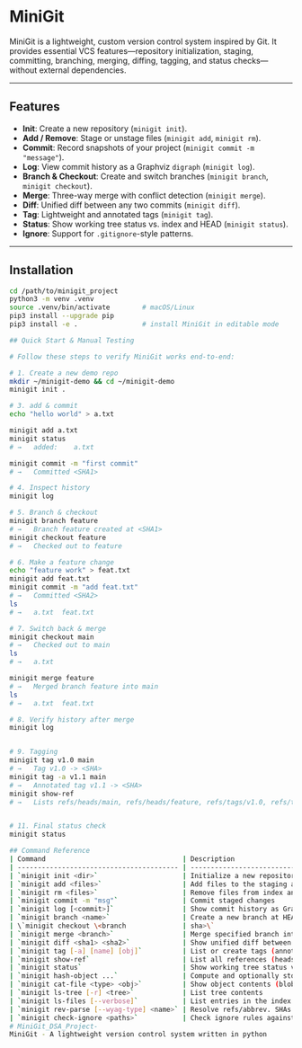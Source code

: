  
# MiniGit

MiniGit is a lightweight, custom version control system inspired by Git. It provides essential VCS features—repository initialization, staging, committing, branching, merging, diffing, tagging, and status checks—without external dependencies.

---

## Features

- **Init**: Create a new repository (`minigit init`).
- **Add / Remove**: Stage or unstage files (`minigit add`, `minigit rm`).
- **Commit**: Record snapshots of your project (`minigit commit -m "message"`).
- **Log**: View commit history as a Graphviz `digraph` (`minigit log`).
- **Branch & Checkout**: Create and switch branches (`minigit branch`, `minigit checkout`).
- **Merge**: Three-way merge with conflict detection (`minigit merge`).
- **Diff**: Unified diff between any two commits (`minigit diff`).
- **Tag**: Lightweight and annotated tags (`minigit tag`).
- **Status**: Show working tree status vs. index and HEAD (`minigit status`).
- **Ignore**: Support for `.gitignore`-style patterns.

---

## Installation

```bash
cd /path/to/minigit_project
python3 -m venv .venv
source .venv/bin/activate        # macOS/Linux
pip3 install --upgrade pip
pip3 install -e .                # install MiniGit in editable mode

## Quick Start & Manual Testing

# Follow these steps to verify MiniGit works end-to-end:

# 1. Create a new demo repo
mkdir ~/minigit-demo && cd ~/minigit-demo
minigit init .

# 3. add & commit
echo "hello world" > a.txt

minigit add a.txt
minigit status
# →   added:    a.txt

minigit commit -m "first commit"
# →   Committed <SHA1>

# 4. Inspect history
minigit log

# 5. Branch & checkout
minigit branch feature
# →   Branch feature created at <SHA1>
minigit checkout feature
# →   Checked out to feature

# 6. Make a feature change
echo "feature work" > feat.txt
minigit add feat.txt
minigit commit -m "add feat.txt"
# →   Committed <SHA2>
ls
# →   a.txt  feat.txt

# 7. Switch back & merge
minigit checkout main
# →   Checked out to main
ls
# →   a.txt

minigit merge feature
# →   Merged branch feature into main
ls
# →   a.txt  feat.txt

# 8. Verify history after merge
minigit log


# 9. Tagging
minigit tag v1.0 main
# →   Tag v1.0 -> <SHA>
minigit tag -a v1.1 main
# →   Annotated tag v1.1 -> <SHA>
minigit show-ref
# →   Lists refs/heads/main, refs/heads/feature, refs/tags/v1.0, refs/tags/v1.1


# 11. Final status check
minigit status

## Command Reference
| Command                                  | Description                                    |                              |
| ---------------------------------------- | ---------------------------------------------- | ---------------------------- |
| `minigit init <dir>`                     | Initialize a new repository                    |                              |
| `minigit add <files>`                    | Add files to the staging area (index)          |                              |
| `minigit rm <files>`                     | Remove files from index and working tree       |                              |
| `minigit commit -m "msg"`                | Commit staged changes                          |                              |
| `minigit log [<commit>]`                 | Show commit history as Graphviz digraph        |                              |
| `minigit branch <name>`                  | Create a new branch at HEAD                    |                              |
| \`minigit checkout \<branch              | sha>\`                                         | Switch to a branch or commit |
| `minigit merge <branch>`                 | Merge specified branch into current branch     |                              |
| `minigit diff <sha1> <sha2>`             | Show unified diff between two commits          |                              |
| `minigit tag [-a] [name] [obj]`          | List or create tags (annotated or lightweight) |                              |
| `minigit show-ref`                       | List all references (heads & tags)             |                              |
| `minigit status`                         | Show working tree status vs. index & HEAD      |                              |
| `minigit hash-object ...`                | Compute and optionally store object SHA        |                              |
| `minigit cat-file <type> <obj>`          | Show object contents (blob, commit, tag, tree) |                              |
| `minigit ls-tree [-r] <tree>`            | List tree contents                             |                              |
| `minigit ls-files [--verbose]`           | List entries in the index                      |                              |
| `minigit rev-parse [--wyag-type] <name>` | Resolve refs/abbrev. SHAs                      |                              |
| `minigit check-ignore <paths>`           | Check ignore rules against paths               |                              |
# MiniGit_DSA_Project-
MiniGit - A lightweight version control system written in python 
